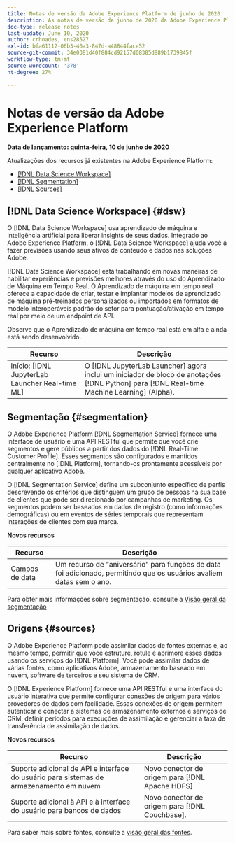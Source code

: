 ```yaml
---
title: Notas de versão da Adobe Experience Platform de junho de 2020
description: As notas de versão de junho de 2020 da Adobe Experience Platform.
doc-type: release notes
last-update: June 10, 2020
author: crhoades, ens28527
exl-id: bfa61112-06b3-46a3-847d-a48844face52
source-git-commit: 34e0381d40f884cd92157d08385d889b1739845f
workflow-type: tm+mt
source-wordcount: '378'
ht-degree: 27%

---
```


# Notas de versão da Adobe Experience Platform

**Data de lançamento: quinta-feira, 10 de junho de 2020**

Atualizações dos recursos já existentes na Adobe Experience Platform:

- [[!DNL Data Science Workspace]](#dsw)
- [[!DNL Segmentation]](#segmentation)
- [[!DNL Sources]](#sources)

## [!DNL Data Science Workspace] {#dsw}

O [!DNL Data Science Workspace] usa aprendizado de máquina e inteligência artificial para liberar insights de seus dados. Integrado ao Adobe Experience Platform, o [!DNL Data Science Workspace] ajuda você a fazer previsões usando seus ativos de conteúdo e dados nas soluções Adobe.

[!DNL Data Science Workspace] está trabalhando em novas maneiras de habilitar experiências e previsões melhores através do uso do Aprendizado de Máquina em Tempo Real. O Aprendizado de máquina em tempo real oferece a capacidade de criar, testar e implantar modelos de aprendizado de máquina pré-treinados personalizados ou importados em formatos de modelo interoperáveis padrão do setor para pontuação/ativação em tempo real por meio de um endpoint de API.

Observe que o Aprendizado de máquina em tempo real está em alfa e ainda está sendo desenvolvido.

| Recurso | Descrição |
|--- | ---|
| Início: [!DNL JupyterLab Launcher Real-time ML] | O [!DNL JupyterLab Launcher] agora inclui um iniciador de bloco de anotações [!DNL Python] para [!DNL Real-time Machine Learning] (Alpha). |

<!-- For more information on the [!DNL Real-time Machine Learning] alpha, please see the [Real-time Machine Learning overview](../../data-science-workspace/real-time-machine-learning/home.md). -->

## Segmentação {#segmentation}

O Adobe Experience Platform [!DNL Segmentation Service] fornece uma interface de usuário e uma API RESTful que permite que você crie segmentos e gere públicos a partir dos dados do [!DNL Real-Time Customer Profile]. Esses segmentos são configurados e mantidos centralmente no [!DNL Platform], tornando-os prontamente acessíveis por qualquer aplicativo Adobe.

O [!DNL Segmentation Service] define um subconjunto específico de perfis descrevendo os critérios que distinguem um grupo de pessoas na sua base de clientes que pode ser direcionado por campanhas de marketing. Os segmentos podem ser baseados em dados de registro (como informações demográficas) ou em eventos de séries temporais que representam interações de clientes com sua marca.

**Novos recursos**

| Recurso | Descrição |
| ------- | ----------- |
| Campos de data | Um recurso de &quot;aniversário&quot; para funções de data foi adicionado, permitindo que os usuários avaliem datas sem o ano. |

Para obter mais informações sobre segmentação, consulte a [Visão geral da segmentação](../../segmentation/home.md)

## Origens {#sources}

O Adobe Experience Platform pode assimilar dados de fontes externas e, ao mesmo tempo, permitir que você estruture, rotule e aprimore esses dados usando os serviços do [!DNL Platform]. Você pode assimilar dados de várias fontes, como aplicativos Adobe, armazenamento baseado em nuvem, software de terceiros e seu sistema de CRM.

O [!DNL Experience Platform] fornece uma API RESTful e uma interface do usuário interativa que permite configurar conexões de origem para vários provedores de dados com facilidade. Essas conexões de origem permitem autenticar e conectar a sistemas de armazenamento externos e serviços de CRM, definir períodos para execuções de assimilação e gerenciar a taxa de transferência de assimilação de dados.

**Novos recursos**

| Recurso | Descrição |
| ------- | ----------- |
| Suporte adicional de API e interface do usuário para sistemas de armazenamento em nuvem | Novo conector de origem para [!DNL Apache HDFS] |
| Suporte adicional à API e à interface do usuário para bancos de dados | Novo conector de origem para [!DNL Couchbase]. |

Para saber mais sobre fontes, consulte a [visão geral das fontes](../../sources/home.md).
